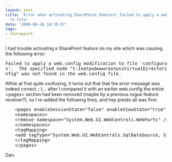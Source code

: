 ```yaml
---
layout: post
title: 'Error when activating SharePoint Feature: Failed to apply a web.config modification
  to file'
date: '2008-08-26 14:39:57'
tags:
- sharepoint
---
```


I had trouble activating a SharePoint feature on my site which was causing the following error:
<pre>Failed to apply a web.config modification to file 'configuration/system.web/page
s'.  The specified node "C:InetpubwwwrootwssVirtualDirectories80web.co
nfig" was not found in the web.config file.</pre>
While at first quite confusing, it turns out that that the error message was indeed correct ;-)... after I compared it with an earlier web.config the entire &lt;pages&gt; section had been removed (maybe by a previous rogue feature receiver?), so I re-added the following lines, and hey presto all was fine:
<pre style="padding-left:30px;">&lt;pages enableSessionState="false" enableViewState="true" enableViewStateMac="true" validateRequest="false" pageParserFilterType="Microsoft.SharePoint.ApplicationRuntime.SPPageParserFilter, Microsoft.SharePoint, Version=12.0.0.0, Culture=neutral, PublicKeyToken=71e9bce111e9429c" asyncTimeout="7"&gt;
&lt;namespaces&gt;
&lt;remove namespace="System.Web.UI.WebControls.WebParts" /&gt;
&lt;/namespaces&gt;
&lt;tagMapping&gt;
&lt;add tagType="System.Web.UI.WebControls.SqlDataSource, System.Web, Version=2.0.0.0, Culture=neutral, PublicKeyToken=b03f5f7f11d50a3a" mappedTagType="Microsoft.SharePoint.WebControls.SPSqlDataSource, Microsoft.SharePoint, Version=12.0.0.0, Culture=neutral, PublicKeyToken=71e9bce111e9429c" /&gt;
&lt;/tagMapping&gt;
&lt;/pages&gt;</pre>
Dan.